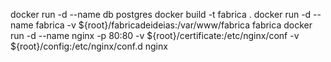 docker run -d --name db postgres
docker build -t fabrica .
docker run -d --name fabrica -v ${root}/fabricadeideias:/var/www/fabrica fabrica
docker run -d --name nginx -p 80:80 -v ${root}/certificate:/etc/nginx/conf -v ${root}/config:/etc/nginx/conf.d nginx
